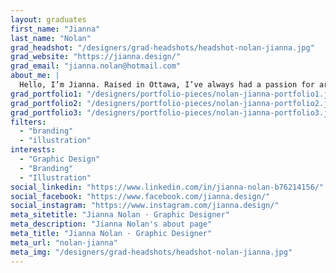 ```yaml
---
layout: graduates
first_name: "Jianna"
last_name: "Nolan"
grad_headshot: "/designers/grad-headshots/headshot-nolan-jianna.jpg"
grad_website: "https://jianna.design/"
grad_email: "jianna.nolan@hotmail.com"
about_me: |
  Hello, I’m Jianna. Raised in Ottawa, I’ve always had a passion for art, drawing and, most of all, creating. Creatively oriented, art enthusiast at heart & a sucker for all things shiny.
grad_portfolio1: "/designers/portfolio-pieces/nolan-jianna-portfolio1.jpg"
grad_portfolio2: "/designers/portfolio-pieces/nolan-jianna-portfolio2.jpg"
grad_portfolio3: "/designers/portfolio-pieces/nolan-jianna-portfolio3.jpg"
filters:
  - "branding"
  - "illustration"
interests:
  - "Graphic Design"
  - "Branding"
  - "Illustration"
social_linkedin: "https://www.linkedin.com/in/jianna-nolan-b76214156/"
social_facebook: "https://www.facebook.com/jianna.design/"
social_instagram: "https://www.instagram.com/jianna.design/"
meta_sitetitle: "Jianna Nolan · Graphic Designer"
meta_description: "Jianna Nolan's about page"
meta_title: "Jianna Nolan · Graphic Designer"
meta_url: "nolan-jianna"
meta_img: "/designers/grad-headshots/headshot-nolan-jianna.jpg"
---
```

